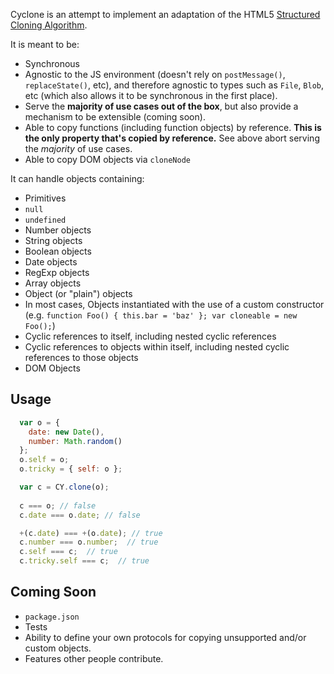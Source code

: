 Cyclone is an attempt to implement an adaptation of the HTML5 [Structured
Cloning
Algorithm](http://www.w3.org/TR/html5/infrastructure.html#safe-passing-of-structured-data).

It is meant to be:

* Synchronous
* Agnostic to the JS environment (doesn't rely on `postMessage()`,
  `replaceState()`, etc), and therefore agnostic to types such as `File`,
  `Blob`, etc (which also allows it to be synchronous in the first place).
* Serve the <strong>majority of use cases out of the box</strong>, but also
  provide a mechanism to be extensible (coming soon).
* Able to copy functions (including function objects) by reference.
  <strong>This is the only property that's copied by reference.</strong>
  See above abort serving the *majority* of use cases.
* Able to copy DOM objects via `cloneNode`

It can handle objects containing:

* Primitives
* `null`
* `undefined`
* Number objects
* String objects
* Boolean objects
* Date objects
* RegExp objects
* Array objects
* Object (or "plain") objects
* In most cases, Objects instantiated with the use of a custom constructor (e.g. `function Foo() { this.bar = 'baz' }; var cloneable = new Foo();`)
* Cyclic references to itself, including nested cyclic references
* Cyclic references to objects within itself, including nested cyclic references to those objects
* DOM Objects

## Usage
```javascript
  var o = {
    date: new Date(),
    number: Math.random()
  };
  o.self = o;
  o.tricky = { self: o };

  var c = CY.clone(o);
  
  c === o; // false
  c.date === o.date; // false

  +(c.date) === +(o.date); // true
  c.number === o.number;  // true 
  c.self === c;  // true
  c.tricky.self === c;  // true
```

## Coming Soon
* `package.json`
* Tests
* Ability to define your own protocols for copying unsupported and/or custom
  objects.
* Features other people contribute.
